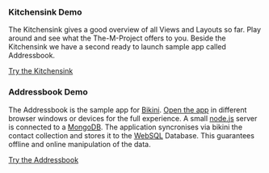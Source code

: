 

### Kitchensink Demo

The Kitchensink gives a good overview of all Views and Layouts so far. Play around and see what the The-M-Project offers to you. Beside the Kitchensink we have a second ready to launch sample app called Addressbook.

[Try the Kitchensink](http://www.the-m-project.org/apps/absinthe/kitchensink/index.html)


### Addressbook Demo

The Addressbook is the sample app for [Bikini](#bikini). [Open the app](http://www.the-m-project.org/apps/absinthe/addressbook/index.html) in different browser windows or devices for the full experience. A small [node.js](http://nodejs.org/) server is connected to a [MongoDB](http://www.mongodb.org/). The application syncronises via bikini the contact collection and stores it to the [WebSQL](http://en.wikipedia.org/wiki/Web_SQL_Database) Database. This guarantees offline and online manipulation of the data.

[Try the Addressbook](http://www.the-m-project.org/apps/absinthe/addressbook/index.html)
